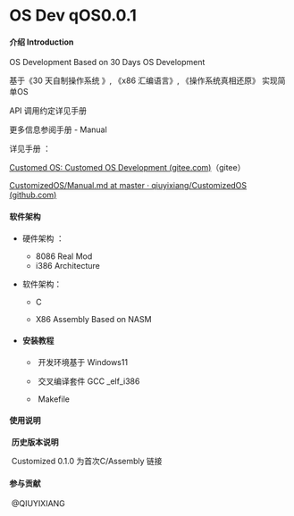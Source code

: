 # OS Dev qOS0.0.1

#### 介绍  Introduction



OS Development Based on 30 Days OS Development

基于《30 天自制操作系统 》, 《x86 汇编语言》,  《操作系统真相还原》 实现简单OS



API  调用约定详见手册

更多信息参阅手册  - Manual   



详见手册 ：

[Customed OS: Customed OS Development (gitee.com)](https://gitee.com/qiuyixiang/CustomedOS/blob/master/Manual.md)（gitee）

[CustomizedOS/Manual.md at master · qiuyixiang/CustomizedOS (github.com)](https://github.com/qiuyixiang/CustomizedOS/blob/master/Manual.md)



#### 软件架构
- 硬件架构 ： 			

  - 8086 Real Mod  		
  - i386   Architecture

- 软件架构：

  -  C

  - X86 Assembly   Based on NASM

     

- 
  #### 安装教程

  - ​						开发环境基于 Windows11  
  - ​			            交叉编译套件  GCC _elf_i386

  - ​			            Makefile

#### 使用说明

​		**历史版本说明**

​				Customized 0.1.0     为首次C/Assembly  链接

#### 参与贡献

​		@QIUYIXIANG

​	
